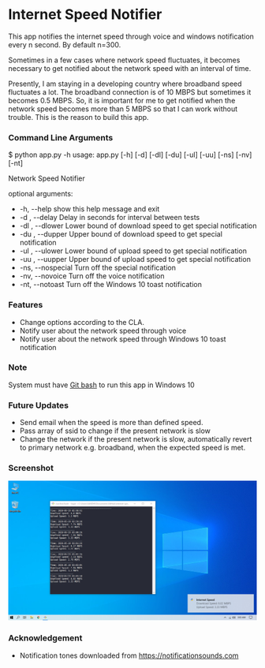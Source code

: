 # Internet Speed Notifier
This app notifies the internet speed through voice and windows notification every n second. By default n=300.

Sometimes in a few cases where network speed fluctuates, it becomes necessary to get notified about the network speed with an interval of time.

Presently, I am staying in a developing country where broadband speed fluctuates a lot. The broadband connection is of 10 MBPS but sometimes it becomes 0.5 MBPS. So, it is important for me to get notified when the network speed becomes more than 5 MBPS so that I can work without trouble. This is the reason to build this app.

### Command Line Arguments
$ python app.py -h
usage: app.py [-h] [-d] [-dl] [-du] [-ul] [-uu] [-ns] [-nv] [-nt]

Network Speed Notifier

optional arguments:
*  -h, --help        show this help message and exit
*  -d , --delay      Delay in seconds for interval between tests
*  -dl , --dlower    Lower bound of download speed to get special notification
*  -du , --dupper    Upper bound of download speed to get special notification
*  -ul , --ulower    Lower bound of upload speed to get special notification
*  -uu , --uupper    Upper bound of upload speed to get special notification
*  -ns, --nospecial  Turn off the special notification
*  -nv, --novoice    Turn off the voice notification
*  -nt, --notoast    Turn off the Windows 10 toast notification

### Features
* Change options according to the CLA.
* Notify user about the network speed through voice
* Notify user about the network speed through Windows 10 toast notification

### Note
System must have [Git bash](https://git-scm.com/) to run this app in Windows 10

### Future Updates
* Send email when the speed is more than defined speed.
* Pass array of ssid to change if the present network is slow
* Change the network if the present network is slow, automatically revert to primary network e.g. broadband, when the expected speed is met.

### Screenshot
![Screenshot](./Screenshot.png)

### Acknowledgement
* Notification tones downloaded from https://notificationsounds.com
